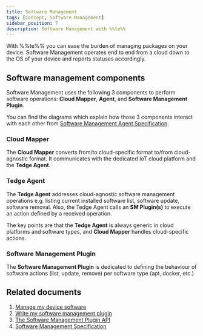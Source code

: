 ```yaml
---
title: Software Management
tags: [Concept, Software Management]
sidebar_position: 7
description: Software Management with %%te%%
---
```


With %%te%% you can ease the burden of managing packages on your device.
Software Management operates end to end from a cloud down to the OS of your device and reports statuses accordingly.

## Software management components

Software Management uses the following 3 components to perform software operations:
**Cloud Mapper**, **Agent**, and **Software Management Plugin**.

You can find the diagrams which explain how those 3 components interact with each other from [Software Management Agent Specification](https://thin-edge.github.io/thin-edge.io-specs/software-management/sm-agent.html).

### Cloud Mapper

The **Cloud Mapper** converts from/to cloud-specific format to/from cloud-agnostic format.
It communicates with the dedicated IoT cloud platform and the **Tedge Agent**.

### Tedge Agent

The **Tedge Agent** addresses cloud-agnostic software management operations e.g. listing current installed software list, software update, software removal.
Also, the Tedge Agent calls an **SM Plugin(s)** to execute an action defined by a received operation.

The key points are that the **Tedge Agent** is always generic in cloud platforms and software types, and **Cloud Mapper** handles cloud-specific actions.

### Software Management Plugin

The **Software Management Plugin** is dedicated to defining the behaviour of software actions (list, update, remove) per software type (apt, docker, etc.)

## Related documents
1. [Manage my device software](../start/software-management.md)
2. [Write my software management plugin](../extend/software-management.md)
3. [The Software Management Plugin API](../references/software-management-plugin-api.md)
4. [Software Management Specification](https://github.com/thin-edge/thin-edge.io-specs/tree/main/src/software-management)
